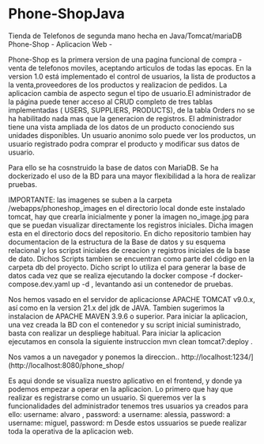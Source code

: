# Phone-ShopJava
Tienda de Telefonos de segunda mano hecha en Java/Tomcat/mariaDB
Phone-Shop - Aplicacion Web -

Phone-Shop es la primera version de una pagina funcional de compra - venta de telefonos moviles, aceptando articulos de todas las epocas. En la version 1.0 está implementado el control de usuarios, la lista de productos a la venta,proveedores de los productos y realizacion de pedidos. La aplicacion cambia de aspecto segun el tipo de usuario.El administrador de la página puede tener acceso al CRUD completo de tres tablas implementadas ( USERS, SUPPLIERS, PRODUCTS), de la tabla Orders no se ha habilitado nada mas que la generacion de registros. El administrador tiene una vista ampliada de los datos de un producto conociendo sus unidades disponibles. Un usuario anonimo solo puede ver los productos, un usuario registrado podra comprar el producto y modificar sus datos de usuario. 

Para ello se ha cosnstruido la base de datos con MariaDB. Se ha dockerizado el uso de la BD para una mayor flexibilidad a la hora de realizar pruebas.

IMPORTANTE: las imagenes se suben a la carpeta /webapps/phoneshop_images en el directorio local donde este instalado tomcat, hay que crearla inicialmente y poner la imagen no_image.jpg para que se puedan visualizar directamente los registros iniciales. Dicha imagen esta en el directorio docs del repositorio. En dicho repositorio tambien hay documentacion de la estructura de la Base de datos y su esquema relacional y los scripst iniciales de creacion y registros iniciales de la base de dato. Dichos Scripts tambien se encuentran como parte del código en la carpeta db del proyecto. Dicho script lo utiliza el para generar la base de datos cada vez que se realiza ejecutando la docker compose -f docker-compose.dev.yaml up -d , levantando asi un contenedor de pruebas.

Nos hemos vasado en el servidor de aplicacionse APACHE TOMCAT v9.0.x, así como en la version 21.x del jdk de JAVA. Tambien sugerimos la instalacion de APACHE MAVEN 3.9.6 o superior. 
Para iniciar la aplicacion, una vez creada la BD con el contenedor y su script inicial suministrado, basta con realizar un despliege habitual. Para iniciar la aplicacion ejecutamos en consola la siguiente instruccion mvn clean tomcat7:deploy . 


Nos vamos a un navegador y ponemos la direccion.. http://localhost:1234/](http://localhost:8080/phone_shop/

Es aqui donde se visualiza nuestro aplicativo en el frontend, y donde ya podemos empezar a operar en la aplicacion. Lo primero que hay que realizar es registrarse como un usuario. Si queremos ver la s funcionalidades del administrador tenemos tres usuarios ya creados para ello:
  username: alvaro , password: a
  username: alessia, password: a
  username: miguel, password: m
Desde estos ussuarios se puede realizar toda la operativa de la aplicacion web.


  
